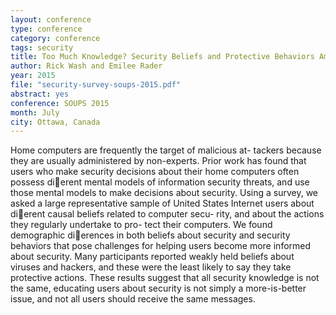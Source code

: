 ```yaml
---
layout: conference
type: conference
category: conference
tags: security
title: Too Much Knowledge? Security Beliefs and Protective Behaviors Among United States Internet Users
author: Rick Wash and Emilee Rader
year: 2015
file: "security-survey-soups-2015.pdf"
abstract: yes
conference: SOUPS 2015
month: July
city: Ottawa, Canada
---
```



Home computers are frequently the target of malicious at-
tackers because they are usually administered by non-experts.
Prior work has found that users who make security decisions
about their home computers often possess dierent mental
models of information security threats, and use those mental
models to make decisions about security. Using a survey, we
asked a large representative sample of United States Internet
users about dierent causal beliefs related to computer secu-
rity, and about the actions they regularly undertake to pro-
tect their computers. We found demographic dierences in
both beliefs about security and security behaviors that pose
challenges for helping users become more informed about
security. Many participants reported weakly held beliefs
about viruses and hackers, and these were the least likely
to say they take protective actions. These results suggest
that all security knowledge is not the same, educating users
about security is not simply a more-is-better issue, and not
all users should receive the same messages.
